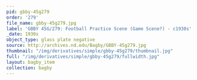 ```yaml
---
pid: gbby-45g279
order: '279'
file_name: gbby-45g279.jpg
label: 'GBBY 45G/279: Football Practice Scene (Game Scene?) - c1930s'
_date: 1930s
object_type: glass plate negative
source: http://archives.nd.edu/Bagby/GBBY-45g279.jpg
thumbnail: "/img/derivatives/simple/gbby-45g279/thumbnail.jpg"
full: "/img/derivatives/simple/gbby-45g279/fullwidth.jpg"
layout: bagby_item
collection: bagby
---
```

